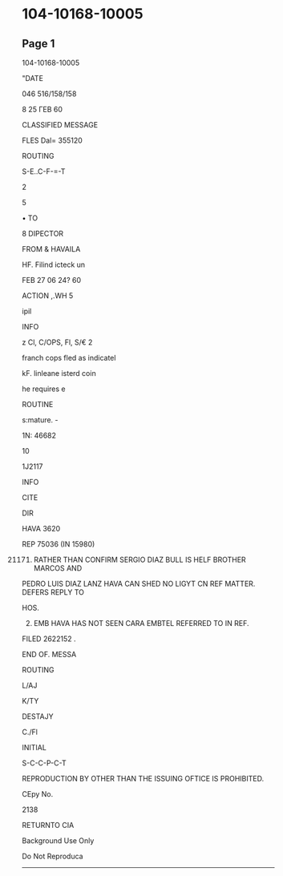 # 104-10168-10005

## Page 1

104-10168-10005

"DATE

046 516/158/158

8 25 ГЕВ 60

CLASSIFIED MESSAGE

FLES Dal= 355120

ROUTING

S-E..C-F-=-T

2

5

• TO

8 DIPECTOR

FROM & HAVAILA

HF. Filind icteck un

FEB 27 06 24? 60

ACTION ,.WH 5

ipil

INFO

z Cl, C/OPS, Fl, S/€ 2

franch cops fled as indicatel

kF. linleane isterd coin

he requires e

ROUTINE

s:mature. -

1N: 46682

10

1J2117

INFO

CITE

DIR

HAVA 3620

REP 75036 (IN 15980)

21171. RATHER THAN CONFIRM SERGIO DIAZ BULL IS HELF BROTHER MARCOS AND

PEDRO LUIS DIAZ LANZ HAVA CAN SHED NO LIGYT CN REF MATTER. DEFERS REPLY TO

HOS.

2. EMB HAVA HAS NOT SEEN CARA EMBTEL REFERRED TO IN REF.

FILED 2622152 .

END OF. MESSA

ROUTING

L/AJ

K/TY

DESTAJY

C./Fl

INITIAL

S-C-C-P-C-T

REPRODUCTION BY OTHER THAN THE ISSUING OFTICE IS PROHIBITED.

CEpy No.

2138

RETURNTO CIA

Background Use Only

Do Not Reproduca

---

